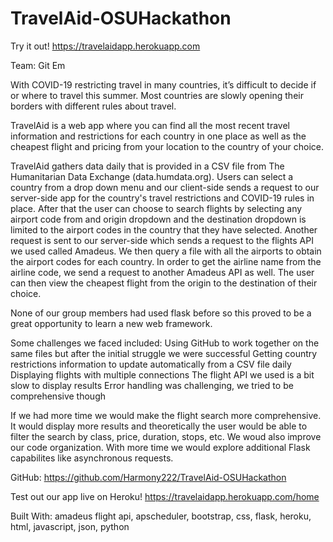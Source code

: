 # TravelAid-OSUHackathon

Try it out!
 https://travelaidapp.herokuapp.com

Team: Git Em

With COVID-19 restricting travel in many countries, it’s difficult to decide if or where to travel this summer. Most countries are slowly opening their borders with different rules about travel.

TravelAid is a web app where you can find all the most recent travel information and restrictions for each country in one place as well as the cheapest flight and pricing from your location to the country of your choice.

TravelAid gathers data daily that is provided in a CSV file from The Humanitarian Data Exchange (data.humdata.org). Users can select a country from a drop down menu and our client-side sends a request to our server-side app for the country's travel restrictions and COVID-19 rules in place. After that the user can choose to search flights by selecting any airport code from and origin dropdown and the destination dropdown is limited to the airport codes in the country that they have selected. Another request is sent to our server-side which sends a request to the flights API we used called Amadeus. We then query a file with all the airports to obtain the airport codes for each country. In order to get the airline name from the airline code, we send a request to another Amadeus API as well. The user can then view the cheapest flight from the origin to the destination of their choice.

None of our group members had used flask before so this proved to be a great opportunity to learn a new web framework.

Some challenges we faced included: Using GitHub to work together on the same files but after the initial struggle we were successful Getting country restrictions information to update automatically from a CSV file daily Displaying flights with multiple connections The flight API we used is a bit slow to display results Error handling was challenging, we tried to be comprehensive though

If we had more time we would make the flight search more comprehensive. It would display more results and theoretically the user would be able to filter the search by class, price, duration, stops, etc. We woud also improve our code organization. With more time we would explore additional Flask capabilites like asynchronous requests.

GitHub: https://github.com/Harmony222/TravelAid-OSUHackathon

Test out our app live on Heroku! https://travelaidapp.herokuapp.com/home

Built With: amadeus flight api, apscheduler, bootstrap, css, flask, heroku, html, javascript, json, python
